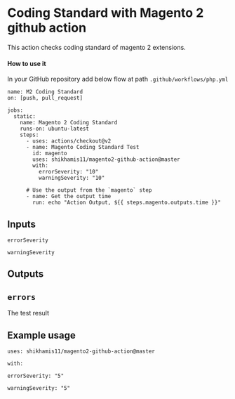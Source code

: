 # Coding Standard with Magento 2 github action

This action checks coding standard of magento 2 extensions.

#### How to use it
In your GitHub repository add below flow at path
`.github/workflows/php.yml`

```
name: M2 Coding Standard
on: [push, pull_request]

jobs:
  static:
    name: Magento 2 Coding Standard
    runs-on: ubuntu-latest
    steps:
      - uses: actions/checkout@v2
      - name: Magento Coding Standard Test
        id: magento
        uses: shikhamis11/magento2-github-action@master
        with:
          errorSeverity: "10"
          warningSeverity: "10"

      # Use the output from the `magento` step
      - name: Get the output time
        run: echo "Action Output, ${{ steps.magento.outputs.time }}"
```

## Inputs

 `errorSeverity`
 
 `warningSeverity`


## Outputs

## `errors`

The test result

## Example usage

`uses: shikhamis11/magento2-github-action@master`

  `with:`
  
    errorSeverity: "5"
    
    warningSeverity: "5"
    
    

